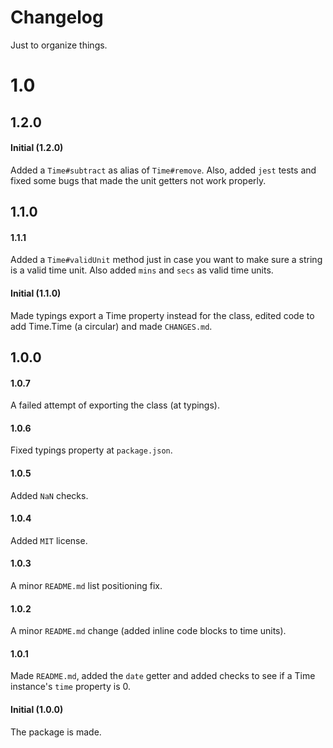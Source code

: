 # Changelog

Just to organize things.

# 1.0
## 1.2.0
#### Initial (1.2.0)
Added a `Time#subtract` as alias of `Time#remove`. Also, added `jest` tests and fixed some bugs that made the unit getters not work properly.

## 1.1.0
#### 1.1.1
Added a `Time#validUnit` method just in case you want to make sure a string is a valid time unit. Also added `mins` and `secs` as valid time units.

#### Initial (1.1.0)
Made typings export a Time property instead for the class, edited code to add Time.Time (a circular) and made `CHANGES.md`.

## 1.0.0
#### 1.0.7
A failed attempt of exporting the class (at typings).

#### 1.0.6
Fixed typings property at `package.json`.

#### 1.0.5
Added `NaN` checks.

#### 1.0.4
Added `MIT` license.

#### 1.0.3
A minor `README.md` list positioning fix.

#### 1.0.2
A minor `README.md` change (added inline code blocks to time units).

#### 1.0.1
Made `README.md`, added the `date` getter and added checks to see if a Time instance's `time` property is 0.

#### Initial (1.0.0)
The package is made.

